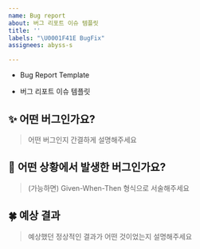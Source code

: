 ```yaml
---
name: Bug report
about: 버그 리포트 이슈 템플릿
title: ''
labels: "\U0001F41E BugFix"
assignees: abyss-s

---
```


- Bug Report Template

- 버그 리포트 이슈 템플릿


## ✨ 어떤 버그인가요?

> 어떤 버그인지 간결하게 설명해주세요

## 📌 어떤 상황에서 발생한 버그인가요?

> (가능하면) Given-When-Then 형식으로 서술해주세요

## 🍀 예상 결과

> 예상했던 정상적인 결과가 어떤 것이었는지 설명해주세요
